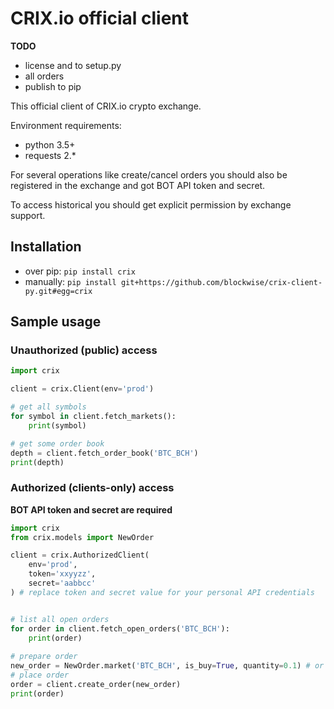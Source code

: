 # CRIX.io official client

**TODO**
* license and to setup.py
* all orders
* publish to pip

This official client of CRIX.io crypto exchange.

Environment requirements:

* python 3.5+
* requests 2.* 

For several operations like create/cancel orders you should
also be registered in the exchange and got BOT API token and secret.

To access historical you should get explicit permission by exchange support.

## Installation

* over pip: `pip install crix`
* manually: `pip install git+https://github.com/blockwise/crix-client-py.git#egg=crix`

## Sample usage


### Unauthorized (public) access


```python
import crix

client = crix.Client(env='prod')

# get all symbols
for symbol in client.fetch_markets():
    print(symbol)

# get some order book
depth = client.fetch_order_book('BTC_BCH')
print(depth)
```


### Authorized (clients-only) access

**BOT API token and secret are required**



```python
import crix
from crix.models import NewOrder

client = crix.AuthorizedClient(
    env='prod',
    token='xxyyzz',
    secret='aabbcc'
) # replace token and secret value for your personal API credentials


# list all open orders
for order in client.fetch_open_orders('BTC_BCH'):
    print(order)
    
# prepare order
new_order = NewOrder.market('BTC_BCH', is_buy=True, quantity=0.1) # or use NewOrder constructor
# place order
order = client.create_order(new_order)
print(order)
```